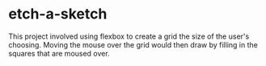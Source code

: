 # etch-a-sketch
This project involved using flexbox to create a grid the size of the user's choosing. Moving the mouse over the grid would then draw by filling in the squares that are moused over.
